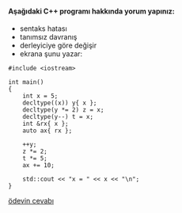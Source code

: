 #### Aşağıdaki C++ programı hakkında yorum yapınız:

+ sentaks hatası
+ tanımsız davranış
+ derleyiciye göre değişir
+ ekrana şunu yazar: 

```
#include <iostream>

int main()
{
	int x = 5;
	decltype((x)) y{ x };
	decltype(y *= 2) z = x;
	decltype(y--) t = x;
	int &rx{ x };
	auto ax{ rx };

	++y;
	z *= 2;
	t *= 5;
	ax += 10;

	std::cout << "x = " << x << "\n";
}
```

[ödevin cevabı](https://www.youtube.com/watch?v=Eg279cxMVZM)
